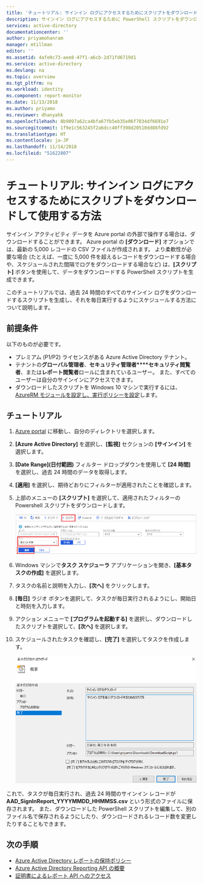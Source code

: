 ```yaml
---
title: 'チュートリアル: サインイン ログにアクセスするためにスクリプトをダウンロードして使用する方法 | Microsoft Docs'
description: サインイン ログにアクセスするために PowerShell スクリプトをダウンロードして使用する方法について説明します。
services: active-directory
documentationcenter: ''
author: priyamohanram
manager: mtillman
editor: ''
ms.assetid: 4afe0c73-aee8-47f1-a6cb-2d71fd6719d1
ms.service: active-directory
ms.devlang: na
ms.topic: overview
ms.tgt_pltfrm: na
ms.workload: identity
ms.component: report-monitor
ms.date: 11/13/2018
ms.author: priyamo
ms.reviewer: dhanyahk
ms.openlocfilehash: 8b9097a62ca4bfa67fb5eb35e06f7834df6691e7
ms.sourcegitcommit: 1f9e1c563245f2a6dcc40ff398d20510dd88fd92
ms.translationtype: HT
ms.contentlocale: ja-JP
ms.lasthandoff: 11/14/2018
ms.locfileid: "51622807"
---
```

# <a name="tutorial-how-to-download-and-use-a-script-to-access-sign-in-logs"></a>チュートリアル: サインイン ログにアクセスするためにスクリプトをダウンロードして使用する方法

サインイン アクティビティ データを Azure portal の外部で操作する場合は、ダウンロードすることができます。 Azure portal の **[ダウンロード]** オプションでは、最新の 5,000 レコードの CSV ファイルが作成されます。 より柔軟性が必要な場合 (たとえば、一度に 5,000 件を超えるレコードをダウンロードする場合や、スケジュールされた間隔でログをダウンロードする場合など) は、**[スクリプト]** ボタンを使用して、データをダウンロードする PowerShell スクリプトを生成できます。

このチュートリアルでは、過去 24 時間のすべてのサインイン ログをダウンロードするスクリプトを生成し、それを毎日実行するようにスケジュールする方法について説明します。 

## <a name="prerequisites"></a>前提条件

以下のものが必要です。

* プレミアム (P1/P2) ライセンスがある Azure Active Directory テナント。 
* テナントの**グローバル管理者**、**セキュリティ管理者****セキュリティ閲覧者**、または**レポート閲覧者**ロールに含まれているユーザー。 また、すべてのユーザーは自分のサインインにアクセスできます。 
* ダウンロードしたスクリプトを Windows 10 マシンで実行するには、[AzureRM モジュールを設定し、実行ポリシーを設定](concept-sign-ins.md#running-the-script-on-a-windows-10-machine)します。

## <a name="tutorial"></a>チュートリアル

1. [Azure portal](https://portal.azure.com) に移動し、自分のディレクトリを選択します。
2. **[Azure Active Directory]** を選択し、**[監視]** セクションの **[サインイン]** を選択します。 
3. **[Date Range]\(日付範囲\)** フィルター ドロップダウンを使用して **[24 時間]** を選択し、過去 24 時間のデータを取得します。 
4. **[適用]** を選択し、期待どおりにフィルターが適用されたことを確認します。 
5. 上部のメニューの **[スクリプト]** を選択して、適用されたフィルターの Powershell スクリプトをダウンロードします。

     ![スクリプトをダウンロードする](./media/tutorial-signin-logs-download-script/download-script.png)
     
6. Windows マシンで**タスク スケジューラ** アプリケーションを開き、**[基本タスクの作成]** を選択します。
7. タスクの名前と説明を入力し、**[次へ]** をクリックします。
8. **[毎日]** ラジオ ボタンを選択して、タスクが毎日実行されるようにし、開始日と時刻を入力します。
9. アクション メニューで **[プログラムを起動する]** を選択し、ダウンロードしたスクリプトを選択して、**[次へ]** を選択します。 
10. スケジュールされたタスクを確認し、**[完了]** を選択してタスクを作成します。

     ![タスクを作成する](./media/tutorial-signin-logs-download-script/create-task.png)

これで、タスクが毎日実行され、過去 24 時間のサインイン レコードが **AAD_SignInReport_YYYYMMDD_HHMMSS.csv** という形式のファイルに保存されます。 また、ダウンロードした PowerShell スクリプトを編集して、別のファイル名で保存されるようにしたり、ダウンロードされるレコード数を変更したりすることもできます。 

## <a name="next-steps"></a>次の手順

* [Azure Active Directory レポートの保持ポリシー](reference-reports-data-retention.md)
* [Azure Active Directory Reporting API の概要](concept-reporting-api.md)
* [証明書によるレポート API へのアクセス](tutorial-access-api-with-certificates.md)
